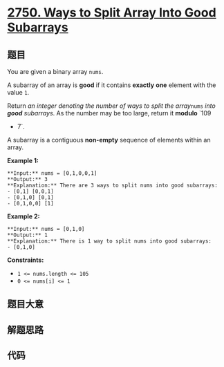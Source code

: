 # [2750. Ways to Split Array Into Good Subarrays](https://leetcode.com/problems/ways-to-split-array-into-good-subarrays)

## 题目

You are given a binary array `nums`.

A subarray of an array is **good** if it contains **exactly** **one** element
with the value `1`.

Return _an integer denoting the number of ways to split the array_`nums` _into
**good** subarrays_. As the number may be too large, return it **modulo** `109
+ 7`.

A subarray is a contiguous **non-empty** sequence of elements within an array.



**Example 1:**

    
    
    **Input:** nums = [0,1,0,0,1]
    **Output:** 3
    **Explanation:** There are 3 ways to split nums into good subarrays:
    - [0,1] [0,0,1]
    - [0,1,0] [0,1]
    - [0,1,0,0] [1]
    

**Example 2:**

    
    
    **Input:** nums = [0,1,0]
    **Output:** 1
    **Explanation:** There is 1 way to split nums into good subarrays:
    - [0,1,0]
    



**Constraints:**

  * `1 <= nums.length <= 105`
  * `0 <= nums[i] <= 1`


## 题目大意

## 解题思路

## 代码

```javascript

```
